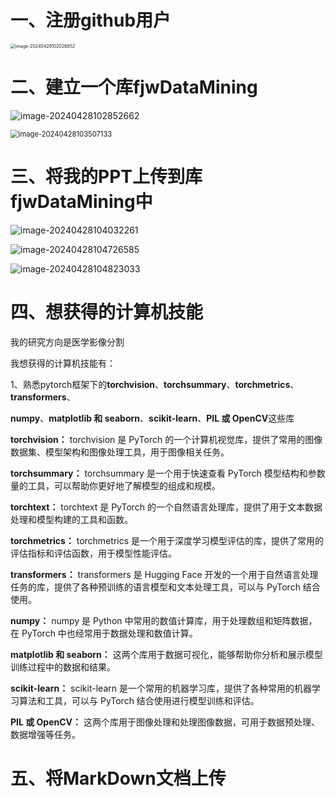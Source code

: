 # 一、注册github用户

<img src="C:\Users\Wendy\AppData\Roaming\Typora\typora-user-images\image-20240428102026852.png" alt="image-20240428102026852" style="zoom: 50%;" />



# 二、建立一个库fjwDataMining

![image-20240428102852662](C:\Users\Wendy\AppData\Roaming\Typora\typora-user-images\image-20240428102852662.png)

<img src="C:\Users\Wendy\AppData\Roaming\Typora\typora-user-images\image-20240428103507133.png" alt="image-20240428103507133" style="zoom: 80%;" />

# 三、将我的PPT上传到库fjwDataMining中



![image-20240428104032261](C:\Users\Wendy\AppData\Roaming\Typora\typora-user-images\image-20240428104032261.png)



![image-20240428104726585](C:\Users\Wendy\AppData\Roaming\Typora\typora-user-images\image-20240428104726585.png)

![image-20240428104823033](C:\Users\Wendy\AppData\Roaming\Typora\typora-user-images\image-20240428104823033.png)

# 四、想获得的计算机技能

我的研究方向是医学影像分割

我想获得的计算机技能有：

1、熟悉pytorch框架下的**torchvision**、**torchsummary**、**torchmetrics**、**transformers**、

**numpy**、**matplotlib 和 seaborn**、**scikit-learn**、**PIL 或 OpenCV**这些库



**torchvision：** torchvision 是 PyTorch 的一个计算机视觉库，提供了常用的图像数据集、模型架构和图像处理工具，用于图像相关任务。

**torchsummary：** torchsummary 是一个用于快速查看 PyTorch 模型结构和参数量的工具，可以帮助你更好地了解模型的组成和规模。

**torchtext：** torchtext 是 PyTorch 的一个自然语言处理库，提供了用于文本数据处理和模型构建的工具和函数。

**torchmetrics：** torchmetrics 是一个用于深度学习模型评估的库，提供了常用的评估指标和评估函数，用于模型性能评估。

**transformers：** transformers 是 Hugging Face 开发的一个用于自然语言处理任务的库，提供了各种预训练的语言模型和文本处理工具，可以与 PyTorch 结合使用。

**numpy：** numpy 是 Python 中常用的数值计算库，用于处理数组和矩阵数据，在 PyTorch 中也经常用于数据处理和数值计算。

**matplotlib 和 seaborn：** 这两个库用于数据可视化，能够帮助你分析和展示模型训练过程中的数据和结果。

**scikit-learn：** scikit-learn 是一个常用的机器学习库，提供了各种常用的机器学习算法和工具，可以与 PyTorch 结合使用进行模型训练和评估。

**PIL 或 OpenCV：** 这两个库用于图像处理和处理图像数据，可用于数据预处理、数据增强等任务。



# 五、将MarkDown文档上传
